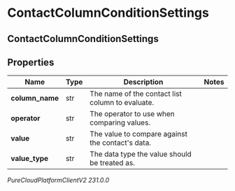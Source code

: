 # ContactColumnConditionSettings

## ContactColumnConditionSettings

## Properties

|Name | Type | Description | Notes|
|------------ | ------------- | ------------- | -------------|
| **column_name** | str | The name of the contact list column to evaluate. | |
| **operator** | str | The operator to use when comparing values. | |
| **value** | str | The value to compare against the contact&#39;s data. | |
| **value_type** | str | The data type the value should be treated as. | |



_PureCloudPlatformClientV2 231.0.0_
